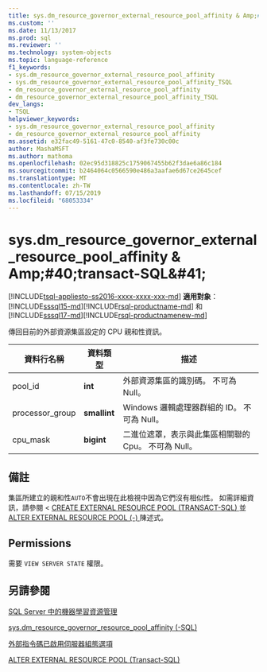 ```yaml
---
title: sys.dm_resource_governor_external_resource_pool_affinity & Amp;#40;transact-SQL&AMP;#41; |Microsoft Docs
ms.custom: ''
ms.date: 11/13/2017
ms.prod: sql
ms.reviewer: ''
ms.technology: system-objects
ms.topic: language-reference
f1_keywords:
- sys.dm_resource_governor_external_resource_pool_affinity
- sys.dm_resource_governor_external_resource_pool_affinity_TSQL
- dm_resource_governor_external_resource_pool_affinity
- dm_resource_governor_external_resource_pool_affinity_TSQL
dev_langs:
- TSQL
helpviewer_keywords:
- sys.dm_resource_governor_external_resource_pool_affinity
- dm_resource_governor_external_resource_pool_affinity
ms.assetid: e32fac49-5161-47c0-8540-af3fe730c00c
author: MashaMSFT
ms.author: mathoma
ms.openlocfilehash: 02ec95d318825c1759067455b62f3dae6a86c184
ms.sourcegitcommit: b2464064c0566590e486a3aafae6d67ce2645cef
ms.translationtype: MT
ms.contentlocale: zh-TW
ms.lasthandoff: 07/15/2019
ms.locfileid: "68053334"
---
```

# <a name="sysdmresourcegovernorexternalresourcepoolaffinity-transact-sql"></a>sys.dm_resource_governor_external_resource_pool_affinity & Amp;#40;transact-SQL&AMP;#41;
[!INCLUDE[tsql-appliesto-ss2016-xxxx-xxxx-xxx-md](../../includes/tsql-appliesto-ss2016-xxxx-xxxx-xxx-md.md)]
**適用對象**：[!INCLUDE[sssql15-md](../../includes/sssql15-md.md)][!INCLUDE[rsql-productname-md](../../includes/rsql-productname-md.md)] 和 [!INCLUDE[sssql17-md](../../includes/sssql17-md.md)][!INCLUDE[rsql-productnamenew-md](../../includes/rsql-productnamenew-md.md)]

傳回目前的外部資源集區設定的 CPU 親和性資訊。
  
|資料行名稱|資料類型|描述|
|----------------|---------------|-----------------|
|pool_id|**int**|外部資源集區的識別碼。 不可為 Null。|
|processor_group|**smallint**|Windows 邏輯處理器群組的 ID。 不可為 Null。|
|cpu_mask|**bigint**|二進位遮罩，表示與此集區相關聯的 Cpu。 不可為 Null。|
  
## <a name="remarks"></a>備註

集區所建立的親和性`AUTO`不會出現在此檢視中因為它們沒有相似性。 如需詳細資訊，請參閱 < [CREATE EXTERNAL RESOURCE POOL &#40;TRANSACT-SQL&#41; ](../../t-sql/statements/create-external-resource-pool-transact-sql.md)並[ALTER EXTERNAL RESOURCE POOL &#40;-&#41; ](../../t-sql/statements/alter-external-resource-pool-transact-sql.md)陳述式。

## <a name="permissions"></a>Permissions

需要 `VIEW SERVER STATE` 權限。

## <a name="see-also"></a>另請參閱

[SQL Server 中的機器學習資源管理](../../advanced-analytics/r/resource-governance-for-r-services.md)

[sys.dm_resource_governor_resource_pool_affinity &#40;-SQL&#41;](../../relational-databases/system-dynamic-management-views/sys-dm-resource-governor-resource-pool-affinity-transact-sql.md)

[外部指令碼已啟用伺服器組態選項](../../database-engine/configure-windows/external-scripts-enabled-server-configuration-option.md)

[ALTER EXTERNAL RESOURCE POOL &#40;Transact-SQL&#41;](../../t-sql/statements/alter-external-resource-pool-transact-sql.md)

